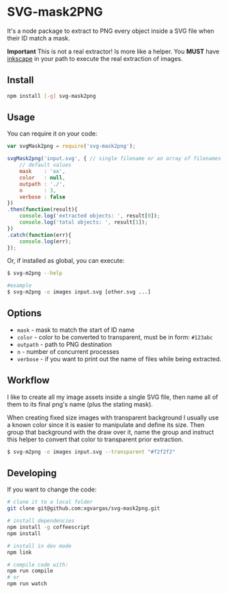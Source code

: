 # SVG-mask2PNG

It's a node package to extract to PNG every object inside a SVG file when their ID match a mask.

**Important** This is not a real extractor! Is more like a helper. You **MUST** have [inkscape](https://inkscape.org) in your path to execute the real extraction of images.

## Install

```bash
npm install [-g] svg-mask2png
```

## Usage

You can require it on your code:

```js
var svgMask2png = require('svg-mask2png');

svgMask2png('input.svg', { // single filename or an array of filenames
    // default values
    mask    : 'xx',
    color   : null,
    outpath : './',
    n       : 3,
    verbose : false
})
.then(function(result){
    console.log('extracted objects: ', result[0]);
    console.log('total objects: ', result[1]);
})
.catch(function(err){
    console.log(err);
});
```

Or, if installed as global, you can execute:

```bash
$ svg-m2png --help

#example
$ svg-m2png -o images input.svg [other.svg ...]
```

## Options

- `mask` - mask to match the start of ID name
- `color` - color to be converted to transparent, must be in form: `#123abc`
- `outpath` - path to PNG destination
- `n` - number of concurrent processes
- `verbose` - if you want to print out the name of files while being extracted.

## Workflow

I like to create all my image assets inside a single SVG file, then name all of them to its final png's name (plus the stating mask).

When creating fixed size images with transparent background I usually use a known color since it is easier to manipulate and define its size. Then group that background with the draw over it, name the group and instruct this helper to convert that color to transparent prior extraction.

```bash
$ svg-m2png -o images input.svg --transparent "#f2f2f2"
```

## Developing

If you want to change the code:

```bash
# clone it to a local folder
git clone git@github.com:xgvargas/svg-mask2png.git

# install dependencies
npm install -g coffeescript
npm install

# install in dev mode
npm link

# compile code with:
npm run compile
# or
npm run watch
```

